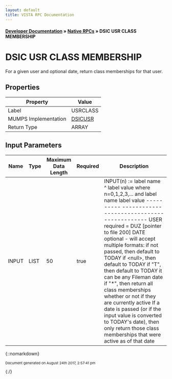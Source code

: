 ```yaml
---
layout: default
title: VISTA RPC Documentation
---
```


#### [Developer Documentation](../index) &#187; [Native RPCs](TableOfContents) &#187; DSIC USR CLASS MEMBERSHIP<br/>
# DSIC USR CLASS MEMBERSHIP

For a given user and optional date, return class memberships for that user.

## Properties

Property | Value
--- | ---
Label | USRCLASS
MUMPS Implementation | [DSICUSR](http://code.osehra.org/dox/Routine_DSICUSR_source.html)
Return Type | ARRAY


## Input Parameters

Name | Type | Maximum Data Length | Required | Description
--- | --- | --- | --- | ---
INPUT | LIST | 50 | true | INPUT(n) :&#x3D; label name ^ label value  where n&#x3D;0,1,2,3,... and    label name   label value    ----------   -------------------------------------------       USER      required &#x3D; DUZ [pointer to file 200]        DATE      optional - will accept multiple formats:                  if not passed, then default to TODAY                  if &lt;null&gt;, then default to TODAY                  if &quot;T&quot;, then default to TODAY                  it can be any Fileman date                  if &quot;*&quot;, then return all class memberships whether or                     not if they are currently active If a date is passed (or if the input value is converted to TODAY&#x27;s date), then only return those class memberships that were active as of that date



{::nomarkdown} <br/><p style="font-size: 11px">Document generated on August 24th 2017, 2:57:41 pm</p>{:/}